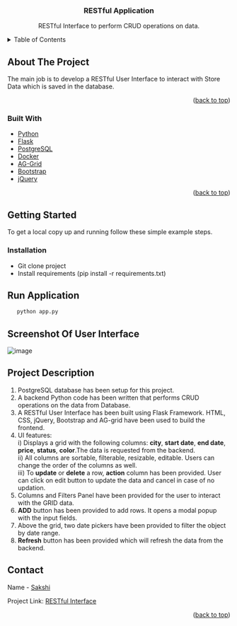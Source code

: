 <div id="top"></div>

  <h3 align="center">RESTful Application</h3>

  <p align="center">
    RESTful Interface to perform CRUD operations on data.
  </p>

<!-- TABLE OF CONTENTS -->
<details>
  <summary>Table of Contents</summary>
  <ol>
    <li>
      <a href="#about-the-project">About The Project</a>
      <ul>
        <li><a href="#built-with">Built With</a></li>
      </ul>
    </li>
    <li>
      <a href="#getting-started">Getting Started</a>
      <ul>
        <li><a href="#installation">Installation</a></li></ul>
    </li>
    <li><a href="#run-application">Run Application</a></li>
    <li><a href="#Screenshot-Of-User-Interface">Screenshot Of User Interface</a></li>
    <li><a href="#project-description">Description</a></li>
    <li><a href="#contact">Contact</a></li>
  </ol>
</details>



<!-- ABOUT THE PROJECT -->
## About The Project

The main job is to develop a RESTful User Interface to interact with Store Data which is saved in the database.

<p align="right">(<a href="#top">back to top</a>)</p>


### Built With


* [Python](https://www.python.org/)
* [Flask](https://flask.palletsprojects.com/en/2.0.x/)
* [PostgreSQL](https://www.postgresql.org/)
* [Docker](https://www.docker.com/)
* [AG-Grid](https://www.ag-grid.com/)
* [Bootstrap](https://getbootstrap.com/)
* [jQuery](https://jquery.com/)


<p align="right">(<a href="#top">back to top</a>)</p>



<!-- GETTING STARTED -->
## Getting Started

To get a local copy up and running follow these simple example steps.


### Installation

* Git clone project
* Install requirements (pip install -r requirements.txt)


## Run Application

```sh
   python app.py
   ```
   
## Screenshot Of User Interface

![image](https://user-images.githubusercontent.com/91659496/137856331-85ae7537-8632-4536-952c-734716058a0e.png)


<!-- Project Description -->
## Project Description

1. PostgreSQL database has been setup for this project. 
2. A backend Python code has been written that performs CRUD operations on the data from Database.
3. A RESTful User Interface has been built using Flask Framework. HTML, CSS, jQuery, Bootstrap and AG-grid have been used to build the frontend.  
4. UI features: <br>
    i) Displays a grid with the following columns: **city**, **start date**, **end date**, **price**, **status**, **color**.The data is requested from the backend. <br>
    ii) All columns are sortable, filterable, resizable, editable. Users can change the order of the columns as well. <br>
    iii) To **update** or **delete** a row, **action** column has been provided. User can click on edit button to update the data and cancel in case of no updation. <br>
5. Columns and Filters Panel have been provided for the user to interact with the GRID data.
6. **ADD** button has been provided to add rows. It opens a modal popup with the input fields.
7. Above the grid, two date pickers have been provided to filter the object by date range. 
8. **Refresh** button has been provided which will refresh the data from the backend.



<!-- CONTACT -->
## Contact

Name - [Sakshi](https://www.linkedin.com/in/sakshi-gupta-0aa978140/)

Project Link: [RESTful Interface](https://github.com/SakshiGupta2508/twitter-flask)

<p align="right">(<a href="#top">back to top</a>)</p>


